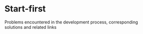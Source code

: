 # Start-first
Problems encountered in the development process, corresponding solutions and related links 
